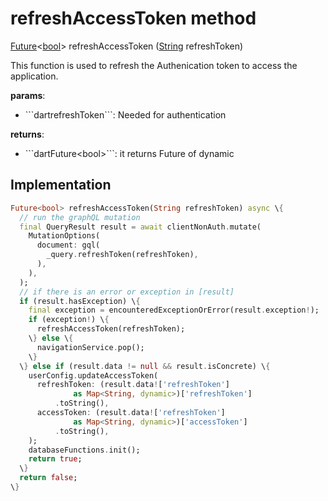 


# refreshAccessToken method








[Future](https://api.flutter.dev/flutter/dart-async/Future-class.html)&lt;[bool](https://api.flutter.dev/flutter/dart-core/bool-class.html)> refreshAccessToken
([String](https://api.flutter.dev/flutter/dart-core/String-class.html) refreshToken)





<p>This function is used to refresh the Authenication token to access the application.</p>
<p><strong>params</strong>:</p>
<ul>
<li>```dartrefreshToken```: Needed for authentication</li>
</ul>
<p><strong>returns</strong>:</p>
<ul>
<li>```dartFuture&lt;bool&gt;```: it returns Future of dynamic</li>
</ul>



## Implementation

```dart
Future<bool> refreshAccessToken(String refreshToken) async \{
  // run the graphQL mutation
  final QueryResult result = await clientNonAuth.mutate(
    MutationOptions(
      document: gql(
        _query.refreshToken(refreshToken),
      ),
    ),
  );
  // if there is an error or exception in [result]
  if (result.hasException) \{
    final exception = encounteredExceptionOrError(result.exception!);
    if (exception!) \{
      refreshAccessToken(refreshToken);
    \} else \{
      navigationService.pop();
    \}
  \} else if (result.data != null && result.isConcrete) \{
    userConfig.updateAccessToken(
      refreshToken: (result.data!['refreshToken']
              as Map<String, dynamic>)['refreshToken']
          .toString(),
      accessToken: (result.data!['refreshToken']
              as Map<String, dynamic>)['accessToken']
          .toString(),
    );
    databaseFunctions.init();
    return true;
  \}
  return false;
\}
```







